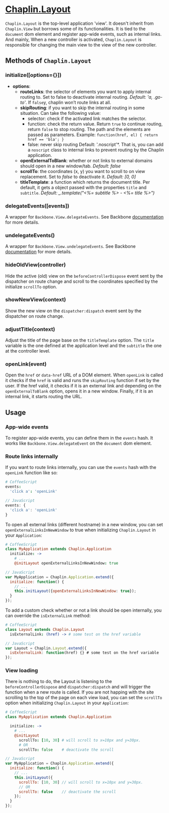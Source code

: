 # [Chaplin.Layout](../src/chaplin/views/layout.coffee)

`Chaplin.Layout` is the top-level application 'view'. It doesn't inherit from `Chaplin.View` but borrows some of its functionalities. It is tied to the `document` dom element and register app-wide events, such as internal links. And mainly, When a new controller is activated, `Chaplin.Layout` is responsible for changing the main view to the view of the new controller.

## Methods of `Chaplin.Layout`

### initialize([options={}])

* **options**:
    * **routeLinks**: the selector of elements you want to apply internal routing to. Set to false to deactivate internal routing. *Default: 'a, .go-to'*. If `false`y, chaplin won’t route links at all.
    * **skipRouting**: if you want to skip the internal routing in some situation. Can take the following value:
        * selector: check if the activated link matches the selector.
        * function: check the return value. Return `true` to continue routing, return `false` to stop routing. The path and the elements are passed as parameters. Example: `function(href, el) { return href == 'bla'; }`
        * false: never skip routing
    Default: '.noscript'*. That is, you can add a `noscript` class to internal links to prevent routing by the Chaplin application.
    * **openExternalToBlank**: whether or not links to external domains should open in a new window/tab. *Default: false*
    * **scrollTo**: the coordinates (x, y) you want to scroll to on view replacement. Set to *false* to deactivate it. *Default: [0, 0]*
    * **titleTemplate**: a function which returns the document title. Per default, it gets a object passed with the properties `title` and `subtitle`. *Default: _.template("<%= subtitle %> - <%= title %>")*


### delegateEvents([events])

A wrapper for `Backbone.View.delegateEvents`. See Backbone [documentation](http://backbonejs.org/#View-delegateEvents) for more details.


### undelegateEvents()

A wrapper for `Backbone.View.undelegateEvents`. See Backbone [documentation](http://backbonejs.org/#View-undelegateEvents) for more details.


### hideOldView(controller)

Hide the active (old) view on the `beforeControllerDispose` event sent by the dispatcher on route change and scroll to the coordinates specified by the initialize `scrollTo` option.


### showNewView(context)

Show the new view on the `dispatcher:dispatch` event sent by the dispatcher on route change.


### adjustTitle(context)

Adjust the title of the page base on the `titleTemplate` option. The `title` variable is the one defined at the application level and the `subtitle` the one at the controller level.


### openLink(event)

Open the `href` or `data-href` URL of a DOM element. When `openLink` is called it checks if the `href` is valid and runs the `skipRouting` function if set by the user. If the href valid, it checks if it is an external link and depending on the `openExternalToBlank` option, opens it in a new window. Finally, if it is an internal link, it starts routing the URL.

## Usage

### App-wide events

To register app-wide events, you can define them in the `events` hash. It works like `Backbone.View.delegateEvent` on the `document` dom element.


### Route links internally

If you want to route links internally, you can use the `events` hash with the `openLink` function like so:

```coffeescript
# CoffeeScript
events:
  'click a': 'openLink'
```

```javascript
// JavaScript
events: {
  'click a': 'openLink'
}
```

To open all external links (different hostname) in a new window, you can set `openExternalLinksInNewWindow` to true when initializing `Chaplin.Layout` in your `Application`:

```coffeescript
# CoffeeScript
class MyApplication extends Chaplin.Application
  initialize: ->
    # ...
    @initLayout openExternalLinksInNewWindow: true
```

```javascript
// JavaScript
var MyApplication = Chaplin.Application.extend({
  initialize: function() {
    // ...
    this.initLayout({openExternalLinksInNewWindow: true});
  }
});
```

To add a custom check whether or not a link should be open internally, you can override the `isExternalLink` method:

```coffeescript
# CoffeeScript
class Layout extends Chaplin.Layout
  isExternalLink: (href) -> # some test on the href variable
```

```javascript
// JavaScript
var Layout = Chaplin.Layout.extend({
  isExternalLink: function(href) {} # some test on the href variable
});
```

### View loading

There is nothing to do, the Layout is listening to the `beforeControllerDispose` and `dispatcher:dispatch` and will trigger the function when a new route is called. If you are not happing with the site scrolling to the top of the page on each view load, you can set the `scrollTo` option when initializing `Chaplin.Layout` in your `Application`:

```coffeescript
# CoffeeScript
class MyApplication extends Chaplin.Application

  initialize: ->
    # ...
    @initLayout
      scrollTo: [10, 30] # will scroll to x=10px and y=30px.
      # OR
      scrollTo: false    # deactivate the scroll
```

```javascript
// JavaScript
var MyApplication = Chaplin.Application.extend({
  initialize: function() {
    // ...
    this.initLayout({
      scrollTo: [10, 30] // will scroll to x=10px and y=30px.
      // OR
      scrollTo: false    // deactivate the scroll
    });
  }
});
```

